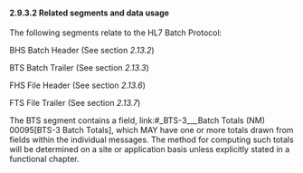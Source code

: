 #### 2.9.3.2 Related segments and data usage

The following segments relate to the HL7 Batch Protocol:

BHS Batch Header (See section _2.13.2_)

BTS Batch Trailer (See section _2.13.3_)

FHS File Header (See section _2.13.6_)

FTS File Trailer (See section _2.13.7_)

The BTS segment contains a field, link:#_BTS-3___Batch Totals  (NM)   00095[BTS-3 Batch Totals], which MAY have one or more totals drawn from fields within the individual messages. The method for computing such totals will be determined on a site or application basis unless explicitly stated in a functional chapter.
